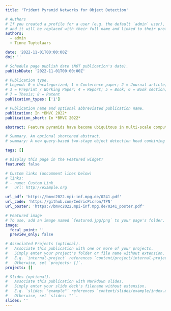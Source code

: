 ```yaml
---
title: 'Trident Pyramid Networks for Object Detection'

# Authors
# If you created a profile for a user (e.g. the default `admin` user), write the username (folder name) here
# and it will be replaced with their full name and linked to their profile.
authors:
  - admin
  - Tinne Tuytelaars

date: '2022-11-01T00:00:00Z'
doi: ''

# Schedule page publish date (NOT publication's date).
publishDate: '2022-11-01T00:00:00Z'

# Publication type.
# Legend: 0 = Uncategorized; 1 = Conference paper; 2 = Journal article;
# 3 = Preprint / Working Paper; 4 = Report; 5 = Book; 6 = Book section;
# 7 = Thesis; 8 = Patent
publication_types: ['1']

# Publication name and optional abbreviated publication name.
publication: In *BMVC 2022*
publication_short: In *BMVC 2022*

abstract: Feature pyramids have become ubiquitous in multi-scale computer vision tasks such as object detection. Given their importance, a computer vision network can be divided into three parts; a backbone (generating a feature pyramid), a neck (refining the feature pyramid) and a head (generating the final output). Many existing networks operating on feature pyramids, named necks, are shallow and mostly focus on communication-based processing in the form of top-down and bottom-up operations. We present a new neck architecture called Trident Pyramid Network (TPN), that allows for a deeper design and for a better balance between communication-based processing and self-processing. We show consistent improvements when using our TPN neck on the COCO object detection benchmark, outperforming the popular BiFPN baseline by 0.5 AP, both when using the ResNet-50 and the ResNeXt-101-DCN backbone. Additionally, we empirically show that it is more beneficial to put additional computation into the TPN neck, rather than into the backbone, by outperforming a ResNet-101+ FPN baseline with our ResNet-50+ TPN network by 1.7 AP, while operating under similar computation budgets. This emphasizes the importance of performing computation at the feature pyramid level in modern-day object detection systems.

# Summary. An optional shortened abstract.
# summary: A new query-based two-stage object detection head combining the best of both classical and DETR-based detectors, by improving the cross-attention prior with anchors and introducing the effective top-k matching scheme.

tags: []

# Display this page in the Featured widget?
featured: false

# Custom links (uncomment lines below)
# links:
# - name: Custom Link
#   url: http://example.org

url_pdf: 'https://bmvc2022.mpi-inf.mpg.de/0241.pdf'
url_code: 'https://github.com/CedricPicron/TPN'
url_poster: 'https://bmvc2022.mpi-inf.mpg.de/0241_poster.pdf'

# Featured image
# To use, add an image named `featured.jpg/png` to your page's folder.
image:
  focal_point: ''
  preview_only: false

# Associated Projects (optional).
#   Associate this publication with one or more of your projects.
#   Simply enter your project's folder or file name without extension.
#   E.g. `internal-project` references `content/project/internal-project/index.md`.
#   Otherwise, set `projects: []`.
projects: []

# Slides (optional).
#   Associate this publication with Markdown slides.
#   Simply enter your slide deck's filename without extension.
#   E.g. `slides: "example"` references `content/slides/example/index.md`.
#   Otherwise, set `slides: ""`.
slides: ''
---
```

